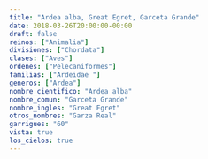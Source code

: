 ```yaml
---
title: "Ardea alba, Great Egret, Garceta Grande"
date: 2018-03-26T20:00:00-00:00
draft: false
reinos: ["Animalia"]
divisiones: ["Chordata"]
clases: ["Aves"]
ordenes: ["Pelecaniformes"]
familias: ["Ardeidae "]
generos: ["Ardea"]
nombre_cientifico: "Ardea alba"
nombre_comun: "Garceta Grande"
nombre_ingles: "Great Egret"
otros_nombres: "Garza Real"
garrigues: "60"
vista: true
los_cielos: true
---
```

